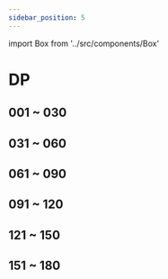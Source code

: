 ```yaml
---
sidebar_position: 5
---
```

import Box from '../src/components/Box'

# DP

## 001 ~ 030
<Box dexid="dp" index="0" title="001 ~ 030" />

## 031 ~ 060
<Box dexid="dp" index="1" title="031 ~ 060" />

## 061 ~ 090
<Box dexid="dp" index="2" title="061 ~ 090" />

## 091 ~ 120
<Box dexid="dp" index="3" title="091 ~ 120" />

## 121 ~ 150
<Box dexid="dp" index="4" title="121 ~ 150" />

## 151 ~ 180
<Box dexid="dp" index="5" title="151 ~ 180" />
